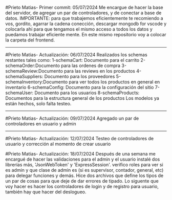 #Prieto Matias- Primer commit: 05/07/2024
Me encargue de hacer la base del servidor, de agregar un par de controladores, 
y de conectar a base de datos. IMPORTANTE: para que trabajemos eficientemente te recomiendo
a vos, gordito, agarrar la cadena conección, descargar mongodb for vscode y colocarla ahí para que tengamos el mismo acceso a todos los datos y puedamos trabajar eficiente mente.
En este mismo repositorio voy a colocar la carpeta del frontend.

---

#Prieto Matias- Actualización: 06/07/2024
Realizados los schemas restantes tales como:
1-schemaCart: Documento para el carrito
2-schemaOrder:Documento para las ordenes de compra
3-schemaReview:Documento para las reviews en los productos
4-schemaSuppliers: Documento para los proveedores
5-schemaInventory:Documento para ver todos los productos en general en inventario
6-schemaConfig: Documento para la configuración del sitio
7-schemaUser: Documento para los usuarios
8-schemaProducts: Documentos para la estructura general de los productos
Los modelos ya están hechos, solo falta testeo.

---

#Prieto Matias- Actualización: 09/07/2024
Agregado un par de controladores en usuario y admin

---

#Prieto Matias- Actualización: 12/07/2024
Testeo de controladores de usuario y corrección al momento de crear usuario


#Prieto Matias- Actualización: 18/07/2024
Después de una semana me encargué de hacer las validaciones para el admin y el usuario
instalé dos librerías más, 'JsonWebToken' y 'ExpressSession'. verifico roles para ver si es admin y que clase de admin es (si es supervisor, contador, general, etc) para delegar funciones y demás. 
Hice dos archivos que define los tipos de un par de cosas para que deje de dar errores de tipado.
Lo siguente que voy hacer es hacer los controladores de login y de registro para usuario, también hay que hacer del deslogueo.